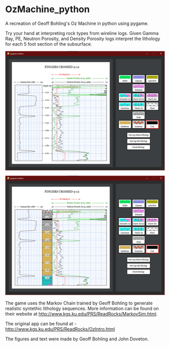 # OzMachine_python
 A recreation of Geoff Bohling's Oz Machine in python using pygame.
 
 Try your hand at interpreting rock types from wireline logs.  Given Gamma Ray, PE, Neutron Porosity, and Density Porosity logs interpret the lithology for each 5 foot section of the subsurface.
 
 ![Screenshot of the Oz Machine](example_unanswered.png)
 
 ![Screenshot of the Oz Machine](example_answered.png)
 
 The game uses the Markov Chain trained by Geoff Bohling to generate realistic syntethic lithology sequences.  More information can be found on their website at http://www.kgs.ku.edu/PRS/ReadRocks/MarkovSim.html.
 
 The original app can be found at - http://www.kgs.ku.edu/PRS/ReadRocks/OzIntro.html
 
 The figures and text were made by Geoff Bohling and John Doveton.
